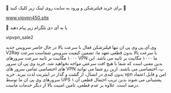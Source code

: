🔴 برای خرید فیلترشکن و ورود به سایت روی لینک زیر کلیک کنید 🚀

www.vipvpn450.site


🔵 یا به آی دی تلگرام زیر پیام دهید

vipvpn_sale2






وی.آی.پی وی پی ان
تنها فیلترشکن فعال با سرعت بالا در حال حاضر
سرویس جدید V2Ray با سرعت بالا بدون قطعی
تعهد ما، تضمین کیفیت سرویس شماست
سرعت ۱۰۰۰ مگابیت بر ثانیه
سرعت سرورهای VPN ما ۱۰۰۰ مگابیت بر ثانیه می باشد. این بدین معنی است که شما با هیچ افت سرعتی مواجه نخواهید شد.
خرید وی پی ان
سرور های اختصاصی
تمامی سرور های VPN پ، اختصاصی می باشند. ازین رو شما می توانید بدون کندی در اتصال، از گشت و گذار در اینترنت لذت ببرید.
خرید vpn
امن و قابل اعتماد
سرورهای وی پی ان ما توسط UPS پشتیبانی می شوند بدین تریب احتمال قطعی آن ۱ درصد است. علاوه بر عدم قطعی، تامین امنیت بالا از دیگر خدمات ماست.
